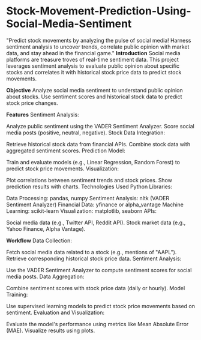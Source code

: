 # Stock-Movement-Prediction-Using-Social-Media-Sentiment
"Predict stock movements by analyzing the pulse of social media! Harness sentiment analysis to uncover trends, correlate public opinion with market data, and stay ahead in the financial game."
**Introduction**
Social media platforms are treasure troves of real-time sentiment data. This project leverages sentiment analysis to evaluate public opinion about specific stocks and correlates it with historical stock price data to predict stock movements.

**Objective**
Analyze social media sentiment to understand public opinion about stocks.
Use sentiment scores and historical stock data to predict stock price changes.

**Features**
Sentiment Analysis:

Analyze public sentiment using the VADER Sentiment Analyzer.
Score social media posts (positive, neutral, negative).
Stock Data Integration:

Retrieve historical stock data from financial APIs.
Combine stock data with aggregated sentiment scores.
Prediction Model:

Train and evaluate models (e.g., Linear Regression, Random Forest) to predict stock price movements.
Visualization:

Plot correlations between sentiment trends and stock prices.
Show prediction results with charts.
Technologies Used
Python Libraries:

Data Processing: pandas, numpy
Sentiment Analysis: nltk (VADER Sentiment Analyzer)
Financial Data: yfinance or alpha_vantage
Machine Learning: scikit-learn
Visualization: matplotlib, seaborn
APIs:

Social media data (e.g., Twitter API, Reddit API).
Stock market data (e.g., Yahoo Finance, Alpha Vantage).


**Workflow**
Data Collection:

Fetch social media data related to a stock (e.g., mentions of "AAPL").
Retrieve corresponding historical stock price data.
Sentiment Analysis:

Use the VADER Sentiment Analyzer to compute sentiment scores for social media posts.
Data Aggregation:

Combine sentiment scores with stock price data (daily or hourly).
Model Training:

Use supervised learning models to predict stock price movements based on sentiment.
Evaluation and Visualization:

Evaluate the model's performance using metrics like Mean Absolute Error (MAE).
Visualize results using plots.
